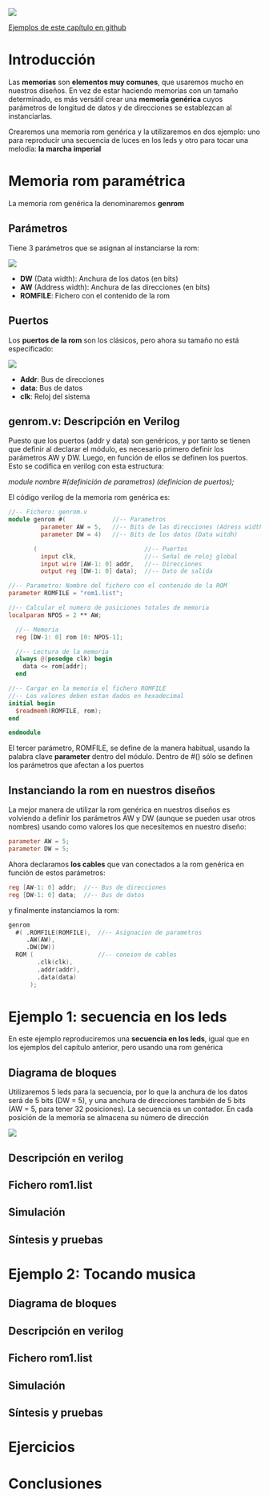 ![](https://github.com/Obijuan/open-fpga-verilog-tutorial/raw/master/tutorial/T27-rom-param/images/romnotes-1.png)

[Ejemplos de este capítulo en github](https://github.com/Obijuan/open-fpga-verilog-tutorial/tree/master/tutorial/T27-rom-param)

# Introducción
Las **memorias** son **elementos muy comunes**, que usaremos mucho en nuestros diseños. En vez de estar haciendo memorias con un tamaño determinado, es más versátil crear una **memoria genérica** cuyos parámetros de longitud de datos y de direcciones se establezcan al instanciarlas.

Crearemos una memoria rom genérica y la utilizaremos en dos ejemplo: uno para reproducir una secuencia de luces en los leds y otro para tocar una melodía: **la marcha imperial**

# Memoria rom paramétrica

La memoria rom genérica la denominaremos **genrom**

## Parámetros
Tiene 3 parámetros que se asignan al instanciarse la rom:

![](https://github.com/Obijuan/open-fpga-verilog-tutorial/raw/master/tutorial/T27-rom-param/images/genrom-1.png)

* **DW** (Data width): Anchura de los datos (en bits)
* **AW** (Address width): Anchura de las direcciones (en bits)
* **ROMFILE**: Fichero con el contenido de la rom

## Puertos

Los **puertos de la rom** son los clásicos, pero ahora su tamaño no está especificado:

![](https://github.com/Obijuan/open-fpga-verilog-tutorial/raw/master/tutorial/T27-rom-param/images/genrom-2.png)

* **Addr**: Bus de direcciones
* **data**: Bus de datos
* **clk**: Reloj del sistema

## genrom.v: Descripción en Verilog

Puesto que los puertos (addr y data) son genéricos, y por tanto se tienen que definir al declarar el módulo, es necesario primero definir los parámetros AW y DW. Luego, en función de ellos se definen los puertos. Esto se codifica en verilog con esta estructura:

_module nombre #(definición de parametros)_
               _(definicion de puertos);_

El código verilog de la memoria rom genérica es:

```verilog
//-- Fichero: genrom.v
module genrom #(             //-- Parametros
         parameter AW = 5,   //-- Bits de las direcciones (Adress width)
         parameter DW = 4)   //-- Bits de los datos (Data witdh)

       (                              //-- Puertos
         input clk,                   //-- Señal de reloj global
         input wire [AW-1: 0] addr,   //-- Direcciones
         output reg [DW-1: 0] data);  //-- Dato de salida

//-- Parametro: Nombre del fichero con el contenido de la ROM
parameter ROMFILE = "rom1.list";

//-- Calcular el numero de posiciones totales de memoria
localparam NPOS = 2 ** AW;

  //-- Memoria
  reg [DW-1: 0] rom [0: NPOS-1];

  //-- Lectura de la memoria
  always @(posedge clk) begin
    data <= rom[addr];
  end

//-- Cargar en la memoria el fichero ROMFILE
//-- Los valores deben estan dados en hexadecimal
initial begin
  $readmemh(ROMFILE, rom);
end

endmodule
```
El tercer parámetro, ROMFILE, se define de la manera habitual, usando la palabra clave **parameter** dentro del módulo. Dentro de #() sólo se definen los parámetros que afectan a los puertos

## Instanciando la rom en nuestros diseños

La mejor manera de utilizar la rom genérica en nuestros diseños es volviendo a definir los parámetros AW y DW (aunque se pueden usar otros nombres) usando como valores los que necesitemos en nuestro diseño:

```verilog
parameter AW = 5;
parameter DW = 5;
```
Ahora declaramos **los cables** que van conectados a la rom genérica en función de estos parámetros:

```verilog
reg [AW-1: 0] addr;  //-- Bus de direcciones
reg [DW-1: 0] data;  //-- Bus de datos
```
y finalmente instanciamos la rom:

```verilog
genrom 
  #( .ROMFILE(ROMFILE),  //-- Asignacion de parametros
     .AW(AW),
     .DW(DW))
  ROM (                  //-- coneion de cables
        .clk(clk),
        .addr(addr),
        .data(data)
      );
```

# Ejemplo 1: secuencia en los leds

En este ejemplo reproduciremos una **secuencia en los leds**, igual que en los ejemplos del capítulo anterior, pero usando una rom genérica

## Diagrama de bloques

Utilizaremos 5 leds para la secuencia, por lo que la anchura de los datos será de 5 bits (DW = 5), y una anchura de direcciones también de 5 bits (AW = 5, para tener 32 posiciones). La secuencia es un contador. En cada posición de la memoria se almacena su número de dirección

![](https://github.com/Obijuan/open-fpga-verilog-tutorial/raw/master/tutorial/T27-rom-param/images/genrom-3.png)

## Descripción en verilog

## Fichero rom1.list

## Simulación

## Síntesis y pruebas

# Ejemplo 2: Tocando musica

## Diagrama de bloques

## Descripción en verilog

## Fichero rom1.list

## Simulación

## Síntesis y pruebas

# Ejercicios

# Conclusiones
